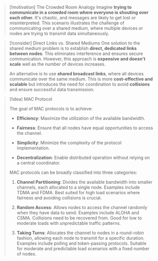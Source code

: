 > [!motivation] The Crowded Room Analogy
> Imagine **trying to communicate in a crowded room where everyone is shouting over each other.** It's chaotic, and messages are likely to get lost or misinterpreted. This scenario illustrates the challenge of communicating over a shared medium, where multiple devices or nodes are trying to transmit data simultaneously.

> [!consider] Direct Links vs. Shared Mediums
> One solution to the shared medium problem is to establish **direct, dedicated links between nodes**. This eliminates interference and ensures secure communication. However, this approach is **expensive and doesn't scale** well as the number of devices increases.
> 
> An alternative is to use **shared broadcast links**, where all devices communicate over the same medium. This is more **cost-effective and scalable** but introduces the need for coordination to avoid **collisions** and ensure successful data transmission.


> [!idea] MAC Protocol  
>
> The goal of MAC protocols is to achieve:
>
> - **Efficiency**: Maximize the utilization of the available bandwidth.
>   
> - **Fairness**: Ensure that all nodes have equal opportunities to access the channel.
>
> - **Simplicity**: Minimize the complexity of the protocol implementation. 
>
> - **Decentralization**: Enable distributed operation without relying on a central coordinator.
>
> MAC protocols can be broadly classified into three categories:
>
> 1. **Channel Partitioning**: Divides the available bandwidth into smaller channels, each allocated to a single node. Examples include TDMA and FDMA. Best suited for high load scenarios where fairness and avoiding collisions is crucial.
>
> 2. **Random Access**: Allows nodes to access the channel randomly when they have data to send. Examples include ALOHA and CSMA. Collisions need to be recovered from. Good for low to moderate loads with unpredictable traffic patterns.  
>
> 3. **Taking Turns**: Allocates the channel to nodes in a round-robin fashion, allowing each node to transmit for a specific duration. Examples include polling and token-passing protocols. Suitable for moderate and predictable load scenarios with a fixed number of nodes.











